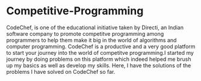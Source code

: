 # Competitive-Programming
CodeChef, is one of the educational initiative taken by Directi, an Indian software company to promote competitve programming among programmers to help them make it big in the world of algorithms and computer programming.
CodeChef is a productive and a very good platform to start your journey into the world of competitve programming.I started my journey by doing problems on this platform which indeed helped me brush up my basics as well as develop my skills.
Here, I have the solutions of the problems I have solved on CodeChef so far. 
